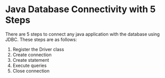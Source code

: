 # Java Database Connectivity with 5 Steps

There are 5 steps to connect any java application with the database using JDBC. These steps are as follows:


1. Register the Driver class
2. Create connection
3. Create statement
4. Execute queries
5. Close connection